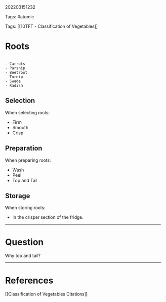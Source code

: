 202203151232

Tags: #atomic

Tags: [[10TFT - Classification of Vegetables]]

# Roots
```ad-example

- Carrots
- Parsnip
- Beetroot
- Turnip
- Swede
- Radish

```
## Selection
When selecting roots:
- Firm
- Smooth
- Crisp
## Preparation
When preparing roots:
- Wash
- Peel
- Top and Tail
## Storage
When storing roots:
- In the crisper section of the fridge.

---
# Question
Why top and tail?

---
# References
[[Classification of Vegetables Citations]]